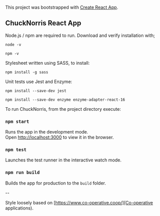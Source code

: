 This project was bootstrapped with [Create React App](https://github.com/facebook/create-react-app).

## ChuckNorris React App

Node.js / npm are required to run. Download and verify installation with;

`node -v`

`npm -v`

Stylesheet written using SASS, to install:

`npm install -g sass`

Unit tests use Jest and Enzyme:

`npm install --save-dev jest`

`npm install --save-dev enzyme enzyme-adapter-react-16`

To run ChuckNorris, from the project directory execute:

### `npm start`

Runs the app in the development mode.<br />
Open [http://localhost:3000](http://localhost:3000) to view it in the browser.

### `npm test`

Launches the test runner in the interactive watch mode.<br />

### `npm run build`

Builds the app for production to the `build` folder.<br />

--

Style loosely based on [https://www.co-operative.coop/](Co-operative applications).

